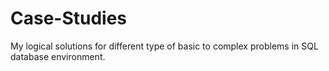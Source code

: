 # Case-Studies
My logical solutions for different type of basic to complex problems in SQL database environment.
